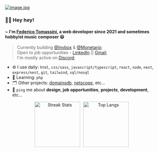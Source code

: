 [![image.jpg](https://i.postimg.cc/nrsxYsm3/image.jpg)](https://postimg.cc/YLwTtCbF)

### 🙋‍♂️ Hey hey! 

#### ~ I'm [Federico Tomassini](https://fedetomassini.vercel.app), a web developer since 2021 and sometimes hobbyist music composer 😃

> Currently building [@Invbox](https://invbox.vercel.app) & [@Monetario](https://monetario.vercel.app);<br>
> Open to job opportunities - [LinkedIn](https://www.linkedin.com/in/fedetomassini) || [Gmail](mailto:fedetomassini.dev@gmail.com);<br>
> I'm mostly active on [Discord](https://discordapp.com/users/848281064241365062);<br>

- ⚙️ I use daily: `html`, `css/sass`, `javascript/typescript`, `react`, `node`, `next`, `express/nest`, `git`, `tailwind`, `sql/nosql`
- 📒 Learning: `php`
- 🗂️ Other projects: [domainsdb](https://domainsdb.vercel.app), [netscope](https://netscope.vercel.app/), etc…
- 💬 `ping` me about **design**, **job opportunities**, **projects**, **development**, etc…

<div align="center" style="display: flex; justify-content: center; gap: 10px;">
  <img src="https://nirzak-streak-stats.vercel.app?user=fedetomassini&theme=dark&hide_border=true&border_radius=0&mode=weekly&card_height=150" 
       alt="Streak Stats" 
       height="150">
  <img src="https://github-readme-stats.vercel.app/api/top-langs/?username=fedetomassini&theme=dark&hide_border=true&include_all_commits=true&count_private=true&layout=compact" 
       alt="Top Langs" 
       height="150">
</div>
